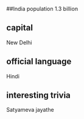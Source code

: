 ##India population
1.3 billion
## capital
New Delhi
 
## official language
Hindi

## interesting trivia
Satyameva jayathe


